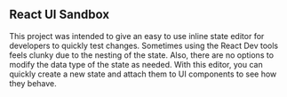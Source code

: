 ## React UI Sandbox
This project was intended to give an easy to use inline state editor for developers to quickly test changes. Sometimes using the React Dev tools feels clunky due to the nesting of the state. Also, there are no options to modify the data type of the state as needed. With this editor, you can quickly create a new state and attach them to UI components to see how they behave.
